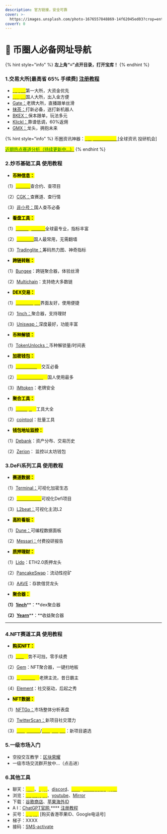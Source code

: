 ```yaml
---
description: 官方链接，安全可靠
cover: >-
  https://images.unsplash.com/photo-1676557848869-14f62045ed03?crop=entropy&cs=tinysrgb&fm=jpg&ixid=MnwxOTcwMjR8MHwxfHJhbmRvbXx8fHx8fHx8fDE2Nzg5Mzg4MzM&ixlib=rb-4.0.3&q=80
coverY: 0
---
```


# 📡 币圈人必备网址导航

{% hint style="info" %}
**左上角“≡”点开目录，打开宝库！**
{% endhint %}

### 1.交易大所\[最高省 65% 手续费] [注册教程](bi-quan-ren-bi-bei-wang-zhi-dao-hang/1.-jiao-yi-suo-zhu-ce-jiao-cheng.md)

* <mark style="color:yellow;"></mark>[<mark style="color:yellow;">币安：</mark>](https://accounts.binance.com/zh-CN/register?ref=U7OKR30O)第一大所，大资金优先
* <mark style="color:yellow;"></mark>[<mark style="color:yellow;">欧易：</mark>](https://www.okx.com/cn/join/cryptoinfo)国人大所，出入金方便
* [Gate：](https://www.gate.io/zh/signup/13171690/76)老牌大所，直播跟单丝滑
* [抹茶：](https://www.mexc.com/zh-CN/register?inviteCode=1SGm4)打新必备，送打新机器人
* [BKEX：](https://www.bkex.com/register/HLLDTSL7)保本跟单，玩法多元
* [Klickl：](https://www.klickl.io/user/register?intiveCode=XJ6181)靠谱低调，60%返佣
* [GMX：](https://app.gmx.io/#/trade/)龙头，拥抱未来

{% hint style="info" %}
币圈资讯神器：[<mark style="color:yellow;">律动BlockBeats</mark> ](https://www.theblockbeats.info/)\[全球资讯 投研机会]

<mark style="color:green;"></mark>[<mark style="color:green;">近期热点赛道分析（持续更新中...）</mark>](bi-quan-ren-bi-bei-wang-zhi-dao-hang/5.-jin-qi-re-dian-ji-hui-chi-xu-geng.md)<mark style="color:green;"></mark>
{% endhint %}

### 2.炒币基础工具 使用教程

* <mark style="background-color:yellow;">**币种信息：**</mark>

（1）[<mark style="color:yellow;">CMC：</mark>](https://coinmarketcap.com/)查合约、查项目

（2）[CGK：](https://www.coingecko.com/zh)查赛道、查行情

（3）[非小号：](https://www.feixiaohaozh.info/)国人查币必备

* <mark style="background-color:yellow;">**看盘工具：**</mark>

（1）[<mark style="color:yellow;">Tradingview：</mark>](https://www.tradingview.com/gopro/?share\_your\_love=fengshi2020)全球最专业，指标丰富

（2）[<mark style="color:yellow;">Aicoin：</mark>](https://www.aicoin.com/)国人最常用，无需翻墙

（3）[Tradinglite：](https://www.tradinglite.com/join?ref=FS2020)筹码热力图、神奇指标

* <mark style="background-color:yellow;">**跨链转账：**</mark>

（1）[Bungee](https://bungee.exchange/)：跨链聚合器，体验丝滑

（2）[Multichain](https://app.multichain.org/#/router)：支持绝大多数链

* <mark style="background-color:yellow;">**DEX交易：**</mark>

（1）[<mark style="color:yellow;">Cowswap：</mark>](https://swap.cow.fi/#/1/swap/WETH?referral=0xd5683E53fCa1b581873276d15195CFFEC89F5A5c)界面友好，使用便捷

（2）[1inch：](https://app.1inch.io/#/1/simple/swap/ETH/DAI)聚合器，支持理财

（3）[Uniswap：](https://app.uniswap.org/#/swap)深度最好，功能丰富

* <mark style="background-color:yellow;">**币种解锁：**</mark>

（1）[TokenUnlocks：](https://token.unlocks.app/)币种解锁量/时间表

* <mark style="background-color:yellow;">**加密钱包：**</mark>

（1）[<mark style="color:yellow;">Metamask</mark>](https://metamask.io/)<mark style="color:yellow;">：</mark>交互必备

（2）[<mark style="color:yellow;">TokenPocket</mark>](https://www.tokenpocket.pro/)<mark style="color:yellow;">：</mark>国人使用最多

（3）[IMtoken](https://token.im/)：老牌安全

* <mark style="background-color:yellow;">**聚合工具：**</mark>

（1）[<mark style="color:yellow;">mct.xyz</mark>](https://mct.xyz/nav)<mark style="color:yellow;">：</mark>工具大全

（2）[cointool](https://cointool.app/dashboard)：批量工具

* <mark style="background-color:yellow;">**钱包地址监控：**</mark>

（1）[Debank](https://debank.com/)：资产分布、交易历史

（2）[Zerion](https://app.zerion.io/connect-wallet)： 监控以太坊钱包



### 3.**DeFi系列工具 使用教程**

* <mark style="background-color:yellow;">**赛道数据：**</mark>

（1）[Terminal：](https://tokenterminal.com/terminal)可视化加密生态

（2）[<mark style="color:yellow;">DefiLlama：</mark>](https://defillama.com/)可视化Defi项目

（3）[L2beat：](https://l2beat.com/scaling/tvl)可视化主流L2

* <mark style="background-color:yellow;">**高阶看板：**</mark>

（1）[Dune：](https://dune.com/browse/dashboards)可编程数据面板

（2）[Messari：](https://messari.io/)付费投研报告

* <mark style="background-color:yellow;">**质押理财：**</mark>

（1）[Lido](https://lidofi.ca/?gclid=Cj0KCQjw2cWgBhDYARIsALggUhoEcH2dnKB\_YVeITzEGOWgUwoeAyAX-NuUXahAnYOZWx-fwQkzVC2oaAk2bEALw\_wcB)：ETH2.0质押龙头

（2）[PancakeSwap](https://pancakeswap.finance/?chain=eth)：流动性挖矿

（3）[AAVE](https://app.aave.com/)：存款借贷龙头

* <mark style="background-color:yellow;">**聚合器：**</mark>

**（1）**[**1inch**](https://1inch.io/)**：**dex聚合器

**（2）**[**Yearn**](https://yearn.finance/)**：**收益聚合器

****

### 4.NFT赛道工具 使用教程

* <mark style="background-color:yellow;">**购买NFT：**</mark>

（1）[<mark style="color:yellow;">Blur</mark>](https://blur.io/)<mark style="color:yellow;">：</mark>势不可挡，零手续费

（2）[Gem](https://www.gem.xyz/)：NFT聚合器，一键扫地板

（3）[<mark style="color:yellow;">Opensea</mark>](https://opensea.io/)<mark style="color:yellow;">：</mark>老牌主流，昔日霸主

（4）[Element](https://mainnet.element.market/invite?ref=5SO0)：社交驱动，后起之秀

* <mark style="background-color:yellow;">**NFT数据：**</mark>

（1）[NFTGo：](https://nftgo.io/)市场整体分析表盘

（2）[TwitterScan：](https://twitterscan.com/)新项目社交潜力

（3）[<mark style="color:yellow;">raritysniffer</mark>](https://raritysniffer.com/index)/[<mark style="color:yellow;">raritysniper</mark>](https://raritysniper.com/)：新项目遴选



### 5.一级市场入门

* 空投交互教学：[区块荣耀](https://www.youtube.com/@blockchainglory)
* 一级市场交流群开放中...（点击进）



### 6.其他工具

* 聊天：[<mark style="color:yellow;">推特</mark>](https://twitter.com/)、[<mark style="color:yellow;">电报</mark>](https://www.telegram.org/)、[discord](https://discord.com/)、[<mark style="color:yellow;">Mosgram（中文电报）</mark>](https://www.mosgram.com/)<mark style="color:yellow;"></mark>
* 浏览：[<mark style="color:yellow;">谷歌浏览器</mark>](https://www.google.com/chrome/)、[youtube](https://www.youtube.com/)、[Mirror](https://mirror.xyz/)
* 下载：[谷歌商店](https://www.youtube.com/watch?v=U9nexmTt4kw)、[苹果海外ID](https://taohao.me/)
* A   I：[ChatGPT官网 ](https://chat.openai.com/) **** [注册教程](https://mirror.xyz/boxchen.eth/9O9CSqyKDj4BKUIil7NC1Sa1LJM-3hsPqaeW\_QjfFBc)
* 买号：[<mark style="color:yellow;">淘号网</mark>](https://taohao.me/) \[购买香港苹果ID、Google电话号]
* 梯子：XXXX
* 接码：[SMS-activate](https://sms-activate.org/)

